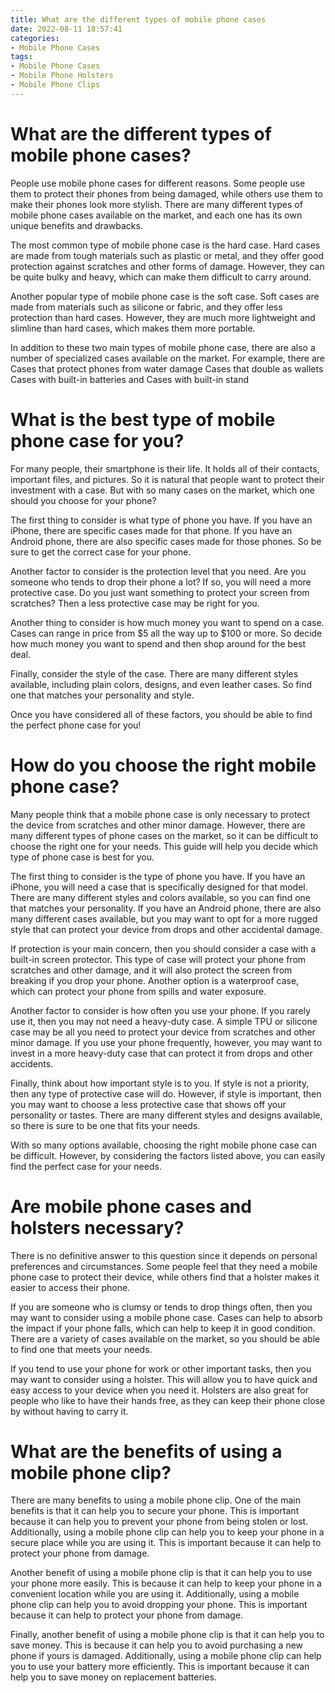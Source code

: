 ```yaml
---
title: What are the different types of mobile phone cases
date: 2022-08-11 18:57:41
categories:
- Mobile Phone Cases
tags:
- Mobile Phone Cases
- Mobile Phone Holsters 
- Mobile Phone Clips
---
```



#  What are the different types of mobile phone cases?

People use mobile phone cases for different reasons. Some people use them to protect their phones from being damaged, while others use them to make their phones look more stylish. There are many different types of mobile phone cases available on the market, and each one has its own unique benefits and drawbacks.

The most common type of mobile phone case is the hard case. Hard cases are made from tough materials such as plastic or metal, and they offer good protection against scratches and other forms of damage. However, they can be quite bulky and heavy, which can make them difficult to carry around.

Another popular type of mobile phone case is the soft case. Soft cases are made from materials such as silicone or fabric, and they offer less protection than hard cases. However, they are much more lightweight and slimline than hard cases, which makes them more portable.

In addition to these two main types of mobile phone case, there are also a number of specialized cases available on the market. For example, there are Cases that protect phones from water damage Cases that double as wallets Cases with built-in batteries 
and Cases with built-in stand

#  What is the best type of mobile phone case for you?

For many people, their smartphone is their life. It holds all of their contacts, important files, and pictures. So it is natural that people want to protect their investment with a case. But with so many cases on the market, which one should you choose for your phone?

The first thing to consider is what type of phone you have. If you have an iPhone, there are specific cases made for that phone. If you have an Android phone, there are also specific cases made for those phones. So be sure to get the correct case for your phone.

Another factor to consider is the protection level that you need. Are you someone who tends to drop their phone a lot? If so, you will need a more protective case. Do you just want something to protect your screen from scratches? Then a less protective case may be right for you.

Another thing to consider is how much money you want to spend on a case. Cases can range in price from $5 all the way up to $100 or more. So decide how much money you want to spend and then shop around for the best deal.

Finally, consider the style of the case. There are many different styles available, including plain colors, designs, and even leather cases. So find one that matches your personality and style.

Once you have considered all of these factors, you should be able to find the perfect phone case for you!

#  How do you choose the right mobile phone case?

Many people think that a mobile phone case is only necessary to protect the device from scratches and other minor damage. However, there are many different types of phone cases on the market, so it can be difficult to choose the right one for your needs. This guide will help you decide which type of phone case is best for you.

The first thing to consider is the type of phone you have. If you have an iPhone, you will need a case that is specifically designed for that model. There are many different styles and colors available, so you can find one that matches your personality. If you have an Android phone, there are also many different cases available, but you may want to opt for a more rugged style that can protect your device from drops and other accidental damage.

If protection is your main concern, then you should consider a case with a built-in screen protector. This type of case will protect your phone from scratches and other damage, and it will also protect the screen from breaking if you drop your phone. Another option is a waterproof case, which can protect your phone from spills and water exposure.

Another factor to consider is how often you use your phone. If you rarely use it, then you may not need a heavy-duty case. A simple TPU or silicone case may be all you need to protect your device from scratches and other minor damage. If you use your phone frequently, however, you may want to invest in a more heavy-duty case that can protect it from drops and other accidents.

Finally, think about how important style is to you. If style is not a priority, then any type of protective case will do. However, if style is important, then you may want to choose a less protective case that shows off your personality or tastes. There are many different styles and designs available, so there is sure to be one that fits your needs.

With so many options available, choosing the right mobile phone case can be difficult. However, by considering the factors listed above, you can easily find the perfect case for your needs.

#  Are mobile phone cases and holsters necessary?

There is no definitive answer to this question since it depends on personal preferences and circumstances. Some people feel that they need a mobile phone case to protect their device, while others find that a holster makes it easier to access their phone.

If you are someone who is clumsy or tends to drop things often, then you may want to consider using a mobile phone case. Cases can help to absorb the impact if your phone falls, which can help to keep it in good condition. There are a variety of cases available on the market, so you should be able to find one that meets your needs.

If you tend to use your phone for work or other important tasks, then you may want to consider using a holster. This will allow you to have quick and easy access to your device when you need it. Holsters are also great for people who like to have their hands free, as they can keep their phone close by without having to carry it.

#  What are the benefits of using a mobile phone clip?

There are many benefits to using a mobile phone clip. One of the main benefits is that it can help you to secure your phone. This is important because it can help you to prevent your phone from being stolen or lost. Additionally, using a mobile phone clip can help you to keep your phone in a secure place while you are using it. This is important because it can help to protect your phone from damage.

Another benefit of using a mobile phone clip is that it can help you to use your phone more easily. This is because it can help to keep your phone in a convenient location while you are using it. Additionally, using a mobile phone clip can help you to avoid dropping your phone. This is important because it can help to protect your phone from damage.

Finally, another benefit of using a mobile phone clip is that it can help you to save money. This is because it can help you to avoid purchasing a new phone if yours is damaged. Additionally, using a mobile phone clip can help you to use your battery more efficiently. This is important because it can help you to save money on replacement batteries.
